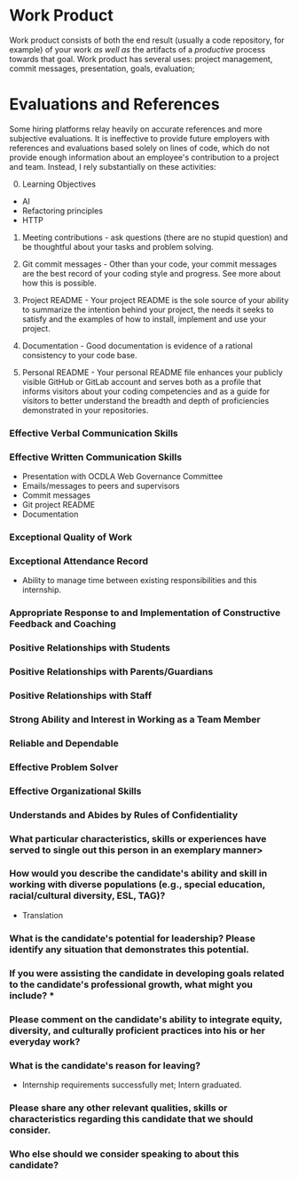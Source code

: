 

# Work Product
Work product consists of both the end result (usually a code repository, for example) of your work _as well as_ the artifacts of a _productive_ process towards that goal.
Work product has several uses: project management, commit messages, presentation, goals, evaluation; 

# Evaluations and References
Some hiring platforms relay heavily on accurate references and more subjective evaluations.  It is ineffective to provide future employers with references and evaluations based solely on lines of code, which do not provide enough information about an employee's contribution to a project and team.  Instead, I rely substantially on these activities:

0. Learning Objectives
  * AI
  * Refactoring principles
  * HTTP

1. Meeting contributions - ask questions (there are no stupid question) and be thoughtful about your tasks and problem solving.

2. Git commit messages - Other than your code, your commit messages are the best record of your coding style and progress.  See more about how this is possible.

3. Project README - Your project README is the sole source of your ability to summarize the intention behind your project, the needs it seeks to satisfy and the examples of how to install, implement and use your project.

4. Documentation - Good documentation is evidence of a rational consistency to your code base.

5. Personal README - Your personal README file enhances your publicly visible GitHub or GitLab account and serves both as a profile that informs visitors about your coding competencies and as a guide for visitors to better understand the breadth and depth of proficiencies demonstrated in your repositories. 

### Effective Verbal Communication Skills

### Effective Written Communication Skills
* Presentation with OCDLA Web Governance Committee
* Emails/messages to peers and supervisors
* Commit messages
* Git project README
* Documentation
 
### Exceptional Quality of Work

### Exceptional Attendance Record
* Ability to manage time between existing responsibilities and this internship.

### Appropriate Response to and Implementation of Constructive Feedback and Coaching

### Positive Relationships with Students

### Positive Relationships with Parents/Guardians

### Positive Relationships with Staff

### Strong Ability and Interest in Working as a Team Member

### Reliable and Dependable

### Effective Problem Solver

### Effective Organizational Skills

### Understands and Abides by Rules of Confidentiality

### What particular characteristics, skills or experiences have served to single out this person in an exemplary manner>

### How would you describe the candidate's ability and skill in working with diverse populations (e.g., special education, racial/cultural diversity, ESL, TAG)?
* Translation

### What is the candidate's potential for leadership? Please identify any situation that demonstrates this potential.

### If you were assisting the candidate in developing goals related to the candidate's professional growth, what might you include? *

### Please comment on the candidate's ability to integrate equity, diversity, and culturally proficient practices into his or her everyday work?

### What is the candidate's reason for leaving?
* Internship requirements successfully met; Intern graduated.

### Please share any other relevant qualities, skills or characteristics regarding this candidate that we should consider.

### Who else should we consider speaking to about this candidate?




